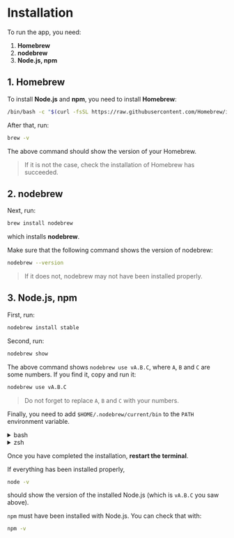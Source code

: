 
# Installation

To run the app, you need:

1. **Homebrew**
1. **nodebrew**
1. **Node.js, npm**


## 1. Homebrew

To install **Node.js** and **npm**, you need to install **Homebrew**:

```bash
/bin/bash -c "$(curl -fsSL https://raw.githubusercontent.com/Homebrew/install/HEAD/install.sh)"
```

After that, run:

```bash
brew -v
```

The above command should show the version of your Homebrew. 

> If it is not the case, check the installation of Homebrew has succeeded.


## 2. nodebrew

Next, run:

```bash
brew install nodebrew
```

which installs **nodebrew**.

Make sure that the following command shows the version of nodebrew:

```bash
nodebrew --version
```

> If it does not, nodebrew may not have been installed properly.


## 3. Node.js, npm

First, run:

```bash
nodebrew install stable
```

Second, run:

```bash
nodebrew show
```

The above command shows `nodebrew use vA.B.C`, where `A`, `B` and `C` are some numbers. If you find it, copy and run it:

```bash
nodebrew use vA.B.C
```

> Do not forget to replace `A`, `B` and `C` with your numbers.


Finally, you need to add `$HOME/.nodebrew/current/bin` to the `PATH` environment variable.

<details>
<summary>bash</summary>

If your shell is **bash**, run:

```bash
echo 'export PATH=$HOME/.nodebrew/current/bin:$PATH' >> ~/.bash_profile
```

</details>


<details>
<summary>zsh</summary>

If your shell is **zsh**, run:

```zsh
echo 'export PATH=$HOME/.nodebrew/current/bin:$PATH' >> ~/.zprofile
```

</details>


Once you have completed the installation, **restart the terminal**.

If everything has been installed properly, 

```bash
node -v
```

should show the version of the installed Node.js (which is `vA.B.C` you saw above).

`npm` must have been installed with Node.js. You can check that with:

```bash
npm -v
```
